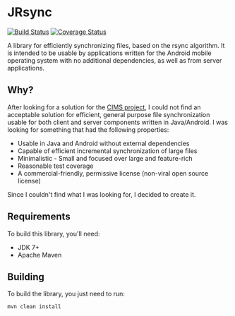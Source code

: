 # JRsync

[![Build Status](https://travis-ci.org/batkinson/JRsync.svg?branch=master)](https://travis-ci.org/batkinson/JRsync)
[![Coverage Status](https://coveralls.io/repos/batkinson/JRsync/badge.svg?branch=master&service=github)](https://coveralls.io/github/batkinson/JRsync?branch=master)

A library for efficiently synchronizing files, based on the rsync algorithm. It
is intended to be usable by applications written for the Android mobile
operating system with no additional dependencies, as well as from server
applications.

## Why?

After looking for a solution for the
[CIMS project](http://cims-bioko.github.io/),
I could not find an acceptable solution for efficient, general purpose file
synchronization usable for both client and server components written in
Java/Android. I was looking for something that had the following properties:

  * Usable in Java and Android without external dependencies
  * Capable of efficient incremental synchronization of large files
  * Minimalistic - Small and focused over large and feature-rich
  * Reasonable test coverage
  * A commercial-friendly, permissive license (non-viral open source license)

Since I couldn't find what I was looking for, I decided to create it.

## Requirements

To build this library, you'll need:

  * JDK 7+
  * Apache Maven

## Building

To build the library, you just need to run:

```
mvn clean install
```
